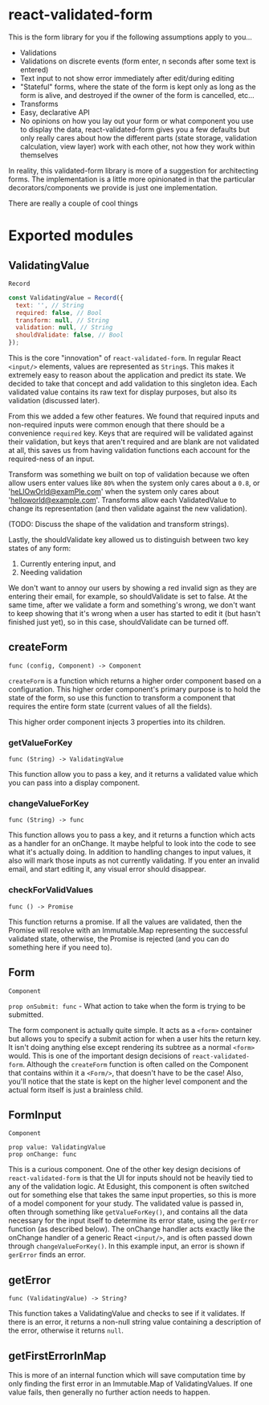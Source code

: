 # react-validated-form

This is the form library for you if the following assumptions apply to you...

- Validations
- Validations on discrete events (form enter, n seconds after some text is entered)
- Text input to not show error immediately after edit/during editing
- "Stateful" forms, where the state of the form is kept only as long as the form is alive, and destroyed if the owner of the form is cancelled, etc...
- Transforms
- Easy, declarative API
- No opinions on how you lay out your form or what component you use to display the data, react-validated-form gives you a few defaults but only really cares about how the different parts (state storage, validation calculation, view layer) work with each other, not how they work within themselves

In reality, this validated-form library is more of a suggestion for architecting forms. The implementation is a little more opinionated in that the particular decorators/components we provide is just one implementation.

There are really a couple of cool things

# Exported modules

## ValidatingValue

`Record`

```js
const ValidatingValue = Record({
  text: '', // String
  required: false, // Bool
  transform: null, // String
  validation: null, // String
  shouldValidate: false, // Bool
});
```

This is the core "innovation" of `react-validated-form`. In regular React `<input/>` elements, values are represented as `String`s. This makes it extremely easy to reason about the application and predict its state. We decided to take that concept and add validation to this singleton idea. Each validated value contains its raw text for display purposes, but also its validation (discussed later).

From this we added a few other features. We found that required inputs and non-required inputs were common enough that there should be a convenience `required` key. Keys that are required will be validated against their validation, but keys that aren't required and are blank are not validated at all, this saves us from having validation functions each account for the required-ness of an input.

Transform was something we built on top of validation because we often allow users enter values like `80%` when the system only cares about a `0.8`, or 'heLlOwOrld@examPle.com' when the system only cares about 'helloworld@example.com'. Transforms allow each ValidatedValue to change its representation (and then validate against the new validation).

(TODO: Discuss the shape of the validation and transform strings).

Lastly, the shouldValidate key allowed us to distinguish between two key states of any form:
1. Currently entering input, and
2. Needing validation

We don't want to annoy our users by showing a red invalid sign as they are entering their email, for example, so shouldValidate is set to false. At the same time, after we validate a form and something's wrong, we don't want to keep showing that it's wrong when a user has started to edit it (but hasn't finished just yet), so in this case, shouldValidate can be turned off.

## createForm

`func (config, Component) -> Component`

`createForm` is a function which returns a higher order component based on a configuration. This higher order component's primary purpose is to hold the state of the form, so use this function to transform a component that requires the entire form state (current values of all the fields).

This higher order component injects 3 properties into its children.

### getValueForKey

`func (String) -> ValidatingValue`

This function allow you to pass a key, and it returns a validated value which you can pass into a display component.

### changeValueForKey

`func (String) -> func`

This function allows you to pass a key, and it returns a function which acts as a handler for an onChange. It maybe helpful to look into the code to see what it's actually doing. In addition to handling changes to input values, it also will mark those inputs as not currently validating. If you enter an invalid email, and start editing it, any visual error should disappear.

### checkForValidValues

`func () -> Promise`

This function returns a promise. If all the values are validated, then the Promise will resolve with an Immutable.Map representing the successful validated state, otherwise, the Promise is rejected (and you can do something here if you need to).

## Form

`Component`

`prop onSubmit: func` - What action to take when the form is trying to be submitted.

The form component is actually quite simple. It acts as a `<form>` container but allows you to specify a submit action for when a user hits the return key. It isn't doing anything else except rendering its subtree as a normal `<form>` would. This is one of the important design decisions of `react-validated-form`. Although the `createForm` function is often called on the Component that contains within it a `<Form/>`, that doesn't have to be the case! Also, you'll notice that the state is kept on the higher level component and the actual form itself is just a brainless child.

## FormInput

`Component`

`prop value: ValidatingValue`  
`prop onChange: func`

This is a curious component. One of the other key design decisions of `react-validated-form` is that the UI for inputs should not be heavily tied to any of the validation logic. At Edusight, this component is often switched out for something else that takes the same input properties, so this is more of a model component for your study. The validated value is passed in, often through something like `getValueForKey()`, and contains all the data necessary for the input itself to determine its error state, using the `gerError` function (as described below). The onChange handler acts exactly like the onChange handler of a generic React `<input/>`, and is often passed down through `changeValueForKey()`. In this example input, an error is shown if `gerError` finds an error.

## getError

`func (ValidatingValue) -> String?`

This function takes a ValidatingValue and checks to see if it validates. If there is an error, it returns a non-null string value containing a description of the error, otherwise it returns `null`.

## getFirstErrorInMap

This is more of an internal function which will save computation time by only finding the first error in an Immutable.Map of ValidatingValues. If one value fails, then generally no further action needs to happen.
